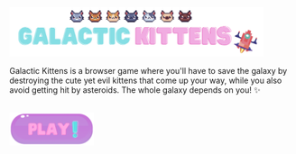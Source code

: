 <img src="assets/resources/images/galactic-kittens3.png" width="450px">

Galactic Kittens is a browser game where you'll have to save the galaxy by destroying the cute yet evil kittens that come up your way, while you also avoid getting hit by asteroids. The whole galaxy depends on you! ✨

<br>

<a href="https://anagutierrezruiz.github.io/game-galactic-kittens/">
    <img src="assets/resources/images/readme-button.png" width="150px">
</a>
